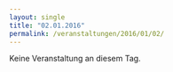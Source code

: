 ```yaml
---
layout: single
title: "02.01.2016"
permalink: /veranstaltungen/2016/01/02/
---
```


Keine Veranstaltung an diesem Tag.
